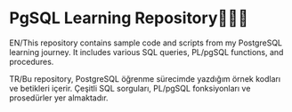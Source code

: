 # PgSQL Learning Repository🐘🐘🐘

EN/This repository contains sample code and scripts from my PostgreSQL learning journey. It includes various SQL queries, PL/pgSQL functions, and procedures.

TR/Bu repository, PostgreSQL öğrenme sürecimde yazdığım örnek kodları ve betikleri içerir. Çeşitli SQL sorguları, PL/pgSQL fonksiyonları ve prosedürler yer almaktadır.
